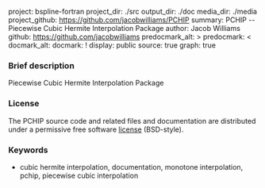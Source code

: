 project: bspline-fortran
project_dir: ./src
output_dir: ./doc
media_dir: ./media
project_github: https://github.com/jacobwilliams/PCHIP
summary: PCHIP -- Piecewise Cubic Hermite Interpolation Package
author: Jacob Williams
github: https://github.com/jacobwilliams
predocmark_alt: >
predocmark: <
docmark_alt:
docmark: !
display: public
source: true
graph: true

### Brief description

Piecewise Cubic Hermite Interpolation Package

### License

The PCHIP source code and related files and documentation are distributed under a permissive free software [license](https://github.com/jacobwilliams/PCHIP/blob/master/LICENSE.txt) (BSD-style).

### Keywords

* cubic hermite interpolation, documentation, monotone interpolation, pchip, piecewise cubic interpolation